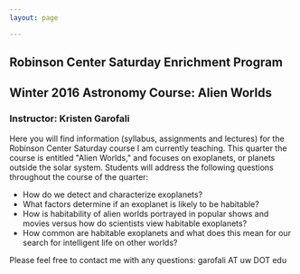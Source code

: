 ```yaml
---
layout: page

---
```


## Robinson Center Saturday Enrichment Program
## Winter 2016 Astronomy Course: Alien Worlds
### Instructor: Kristen Garofali

Here you will find information (syllabus, assignments and lectures) for
the Robinson Center Saturday course I am currently teaching. This quarter
the course is entitled "Alien Worlds," and focuses on exoplanets, or planets
outside the solar system. Students will address
the following questions throughout the course of the quarter:

- How do we detect and characterize exoplanets?
- What factors determine if an exoplanet is likely to be habitable?
- How is habitability of alien worlds portrayed in popular shows and movies versus
how do scientists view habitable exoplanets?
- How common are habitable exoplanets and what does this mean for our search for
intelligent life on other worlds?

Please feel free to contact me with any questions: garofali AT uw DOT edu
